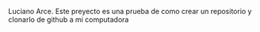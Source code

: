 Luciano Arce. Este preyecto es una prueba de como crear un repositorio y clonarlo de github a mi computadora